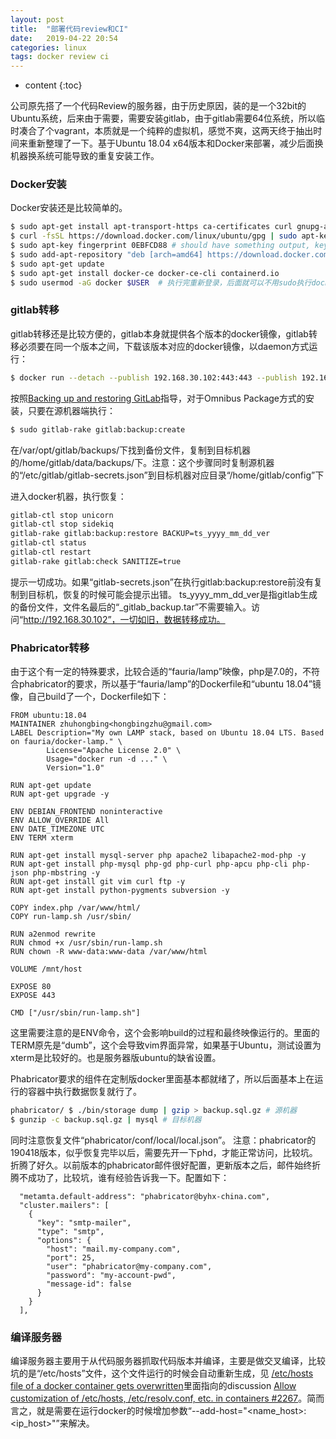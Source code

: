 ```yaml
---
layout: post
title:  "部署代码review和CI"
date:   2019-04-22 20:54
categories: linux
tags: docker review ci
---
```


* content
{:toc}

公司原先搭了一个代码Review的服务器，由于历史原因，装的是一个32bit的Ubuntu系统，后来由于需要，需要安装gitlab，由于gitlab需要64位系统，所以临时凑合了个vagrant，本质就是一个纯粹的虚拟机，感觉不爽，这两天终于抽出时间来重新整理了一下。基于Ubuntu 18.04 x64版本和Docker来部署，减少后面换机器换系统可能导致的重复安装工作。

### Docker安装
Docker安装还是比较简单的。
```bash
$ sudo apt-get install apt-transport-https ca-certificates curl gnupg-agent software-properties-common
$ curl -fsSL https://download.docker.com/linux/ubuntu/gpg | sudo apt-key add -
$ sudo apt-key fingerprint 0EBFCD88 # should have something output, key 9DC8 5822 9FC7 DD38 854A E2D8 8D81 803C 0EBF CD88
$ sudo add-apt-repository "deb [arch=amd64] https://download.docker.com/linux/ubuntu $(lsb_release -cs) stable"
$ sudo apt-get update
$ sudo apt-get install docker-ce docker-ce-cli containerd.io
$ sudo usermod -aG docker $USER  # 执行完重新登录，后面就可以不用sudo执行docker命令了。
```

### gitlab转移
gitlab转移还是比较方便的，gitlab本身就提供各个版本的docker镜像，gitlab转移必须要在同一个版本之间，下载该版本对应的docker镜像，以daemon方式运行：
```bash
$ docker run --detach --publish 192.168.30.102:443:443 --publish 192.168.30.102:80:80 --publish 8222:22 --restart always --volume /home/gitlab/config:/etc/gitlab --volume /home/gitlab/logs:/var/log/gitlab --volume /home/gitlab/data:/var/opt/gitlab gitlab/gitlab-ce:9.5.4-ce.0
```
按照[Backing up and restoring GitLab](https://gitlab.com/gitlab-org/gitlab-ce/blob/7e3bb679a92156304972e2db1ae49c9b0e4cd188/doc/raketasks/backup_restore.md#restore-prerequisites)指导，对于Omnibus Package方式的安装，只要在源机器端执行：
```bash
$ sudo gitlab-rake gitlab:backup:create
```
在/var/opt/gitlab/backups/下找到备份文件，复制到目标机器的/home/gitlab/data/backups/下。注意：这个步骤同时复制源机器的“/etc/gitlab/gitlab-secrets.json”到目标机器对应目录“/home/gitlab/config”下

进入docker机器，执行恢复：
```bash
gitlab-ctl stop unicorn
gitlab-ctl stop sidekiq
gitlab-rake gitlab:backup:restore BACKUP=ts_yyyy_mm_dd_ver
gitlab-ctl status
gitlab-ctl restart
gitlab-rake gitlab:check SANITIZE=true
```
提示一切成功。如果“gitlab-secrets.json”在执行gitlab:backup:restore前没有复制到目标机，恢复的时候可能会提示出错。
ts\_yyyy\_mm\_dd\_ver是指gitlab生成的备份文件，文件名最后的“\_gitlab\_backup.tar”不需要输入。访问“http://192.168.30.102”，一切如旧，数据转移成功。

### Phabricator转移
由于这个有一定的特殊要求，比较合适的“fauria/lamp”映像，php是7.0的，不符合phabricator的要求，所以基于“fauria/lamp”的Dockerfile和“ubuntu 18.04”镜像，自己build了一个，Dockerfile如下：
```
FROM ubuntu:18.04
MAINTAINER zhuhongbing<hongbingzhu@gmail.com>
LABEL Description="My own LAMP stack, based on Ubuntu 18.04 LTS. Based on fauria/docker-lamp." \
        License="Apache License 2.0" \
        Usage="docker run -d ..." \
        Version="1.0"

RUN apt-get update
RUN apt-get upgrade -y

ENV DEBIAN_FRONTEND noninteractive
ENV ALLOW_OVERRIDE All
ENV DATE_TIMEZONE UTC
ENV TERM xterm

RUN apt-get install mysql-server php apache2 libapache2-mod-php -y
RUN apt-get install php-mysql php-gd php-curl php-apcu php-cli php-json php-mbstring -y
RUN apt-get install git vim curl ftp -y
RUN apt-get install python-pygments subversion -y

COPY index.php /var/www/html/
COPY run-lamp.sh /usr/sbin/

RUN a2enmod rewrite
RUN chmod +x /usr/sbin/run-lamp.sh
RUN chown -R www-data:www-data /var/www/html

VOLUME /mnt/host

EXPOSE 80
EXPOSE 443

CMD ["/usr/sbin/run-lamp.sh"]
```

这里需要注意的是ENV命令，这个会影响build的过程和最终映像运行的。里面的TERM原先是“dumb”，这个会导致vim界面异常，如果基于Ubuntu，测试设置为xterm是比较好的。也是服务器版ubuntu的缺省设置。

Phabricator要求的组件在定制版docker里面基本都就绪了，所以后面基本上在运行的容器中执行数据恢复就行了。

```bash
phabricator/ $ ./bin/storage dump | gzip > backup.sql.gz # 源机器
$ gunzip -c backup.sql.gz | mysql # 目标机器
```
同时注意恢复文件“phabricator/conf/local/local.json”。
注意：phabricator的190418版本，似乎恢复完毕以后，需要先开一下phd，才能正常访问，比较坑。折腾了好久。以前版本的phabricator邮件很好配置，更新版本之后，邮件始终折腾不成功了，比较坑，谁有经验告诉我一下。配置如下：
```
  "metamta.default-address": "phabricator@byhx-china.com",
  "cluster.mailers": [
    {
      "key": "smtp-mailer",
      "type": "smtp",
      "options": {
        "host": "mail.my-company.com",
        "port": 25,
        "user": "phabricator@my-company.com",
        "password": "my-account-pwd",
        "message-id": false
      }
    }
  ],
```

### 编译服务器
编译服务器主要用于从代码服务器抓取代码版本并编译，主要是做交叉编译，比较坑的是“/etc/hosts”文件，这个文件运行的时候会自动重新生成，见
[/etc/hosts file of a docker container gets overwritten](https://stackoverflow.com/questions/27521678/etc-hosts-file-of-a-docker-container-gets-overwritten)里面指向的discussion [Allow customization of /etc/hosts, /etc/resolv.conf, etc. in containers #2267](https://github.com/moby/moby/issues/2267)。简而言之，就是需要在运行docker的时候增加参数“--add-host="&lt;name\_host>:&lt;ip\_host>"”来解决。